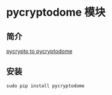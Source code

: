 # pycryptodome 模块

## 简介

[pycrypto to pycryptodome](https://blog.sqreen.com/stop-using-pycrypto-use-pycryptodome/)

## 安装
```
sudo pip install pycryptodome
```